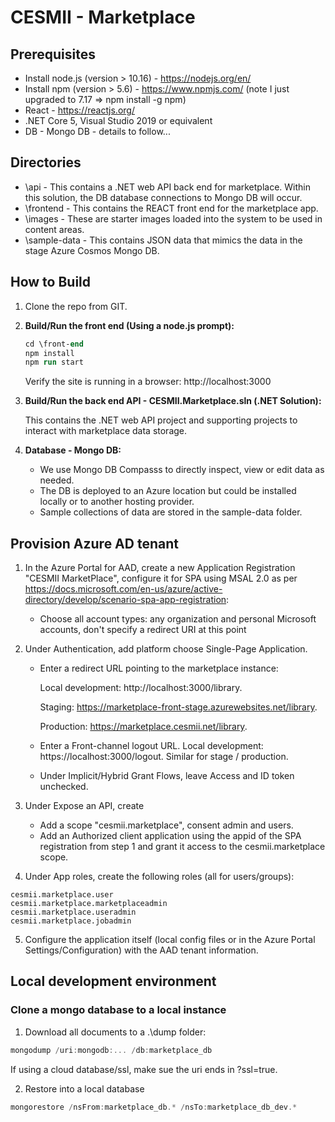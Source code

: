 # CESMII - Marketplace

## Prerequisites

- Install node.js (version > 10.16) - https://nodejs.org/en/
- Install npm (version > 5.6) - https://www.npmjs.com/ (note I just upgraded to 7.17 =>  npm install -g npm)
- React - https://reactjs.org/
- .NET Core 5, Visual Studio 2019 or equivalent
- DB - Mongo DB - details to follow...

## Directories

- \api - This contains a .NET web API back end for marketplace. Within this solution, the DB database connections to Mongo DB will occur. 
- \frontend - This contains the REACT front end for the marketplace app.
- \images - These are starter images loaded into the system to be used in content areas.
- \sample-data - This contains JSON data that mimics the data in the stage Azure Cosmos Mongo DB.

## How to Build

1. Clone the repo from GIT.

2. **Build/Run the front end (Using a node.js prompt):**

    ```ps
    cd \front-end
    npm install
    npm run start
    ```

    Verify the site is running in a browser: http://localhost:3000

3. **Build/Run the back end API - CESMII.Marketplace.sln (.NET Solution):**

    This contains the .NET web API project and supporting projects to interact with marketplace data storage.

4. **Database - Mongo DB:**
    - We use Mongo DB Compasss to directly inspect, view or edit data as needed.
    - The DB is deployed to an Azure location but could be installed locally or to another hosting provider. 
    - Sample collections of data are stored in the sample-data folder.

## Provision Azure AD tenant

1. In the Azure Portal for AAD, create a new Application Registration "CESMII MarketPlace", configure it for SPA using MSAL 2.0 as per https://docs.microsoft.com/en-us/azure/active-directory/develop/scenario-spa-app-registration:
   - Choose all account types: any organization and personal Microsoft accounts, don't specify a redirect URI at this point
2. Under Authentication, add platform choose Single-Page Application.

   - Enter a redirect URL pointing to the marketplace instance:

     Local development: http://localhost:3000/library.

     Staging: https://marketplace-front-stage.azurewebsites.net/library.

     Production: https://marketplace.cesmii.net/library.

   - Enter a Front-channel logout URL. Local development: https://localhost:3000/logout. Similar for stage / production.
   - Under Implicit/Hybrid Grant Flows, leave Access and ID token unchecked.

3. Under Expose an API, create

    - Add a scope "cesmii.marketplace", consent admin and users.
    - Add an Authorized client application using the appid of the SPA registration from step 1 and grant it access to the cesmii.marketplace scope.

4. Under App roles, create the following roles (all for users/groups):

```
cesmii.marketplace.user
cesmii.marketplace.marketplaceadmin
cesmii.marketplace.useradmin
cesmii.marketplace.jobadmin
```

5. Configure the application itself (local config files or in the Azure Portal Settings/Configuration) with the AAD tenant information.

## Local development environment

### Clone a mongo database to a local instance

1. Download all documents to a .\dump folder:

```ps1
mongodump /uri:mongodb:... /db:marketplace_db
```

If using a cloud database/ssl, make sue the uri ends in ?ssl=true.

2. Restore into a local database

```ps1
mongorestore /nsFrom:marketplace_db.* /nsTo:marketplace_db_dev.*
```